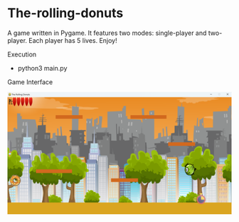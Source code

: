 # The-rolling-donuts

A game written in Pygame. It features two modes: single-player and two-player. Each player has 5 lives. Enjoy! 

Execution
- python3 main.py


Game Interface

![image](https://github.com/wei-che34/The-rolling-donuts/blob/main/game.png)
